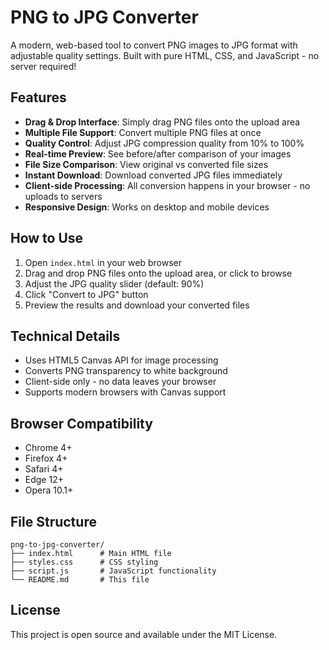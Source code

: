 # PNG to JPG Converter

A modern, web-based tool to convert PNG images to JPG format with adjustable quality settings. Built with pure HTML, CSS, and JavaScript - no server required!

## Features

- **Drag & Drop Interface**: Simply drag PNG files onto the upload area
- **Multiple File Support**: Convert multiple PNG files at once
- **Quality Control**: Adjust JPG compression quality from 10% to 100%
- **Real-time Preview**: See before/after comparison of your images
- **File Size Comparison**: View original vs converted file sizes
- **Instant Download**: Download converted JPG files immediately
- **Client-side Processing**: All conversion happens in your browser - no uploads to servers
- **Responsive Design**: Works on desktop and mobile devices

## How to Use

1. Open `index.html` in your web browser
2. Drag and drop PNG files onto the upload area, or click to browse
3. Adjust the JPG quality slider (default: 90%)
4. Click "Convert to JPG" button
5. Preview the results and download your converted files

## Technical Details

- Uses HTML5 Canvas API for image processing
- Converts PNG transparency to white background
- Client-side only - no data leaves your browser
- Supports modern browsers with Canvas support

## Browser Compatibility

- Chrome 4+
- Firefox 4+
- Safari 4+
- Edge 12+
- Opera 10.1+

## File Structure

```
png-to-jpg-converter/
├── index.html      # Main HTML file
├── styles.css      # CSS styling
├── script.js       # JavaScript functionality
└── README.md       # This file
```

## License

This project is open source and available under the MIT License.
